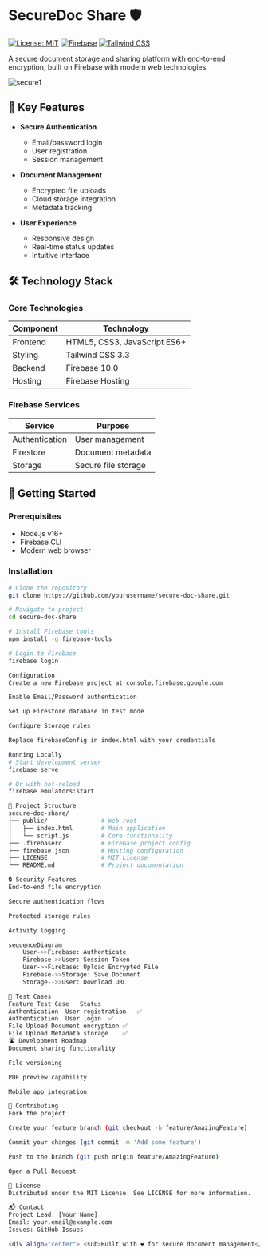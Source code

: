 # SecureDoc Share 🛡️

[![License: MIT](https://img.shields.io/badge/License-MIT-blue.svg)](https://opensource.org/licenses/MIT)
[![Firebase](https://img.shields.io/badge/Firebase-10.0.0-FFCA28?logo=firebase&logoColor=black)](https://firebase.google.com/)
[![Tailwind CSS](https://img.shields.io/badge/Tailwind_CSS-3.3.0-06B6D4?logo=tailwindcss&logoColor=white)](https://tailwindcss.com/)

A secure document storage and sharing platform with end-to-end encryption, built on Firebase with modern web technologies.

![secure1](https://github.com/user-attachments/assets/78d8ad49-8ed2-408d-8c23-5882c3244b46)

## 🌟 Key Features

- **Secure Authentication**
  - Email/password login
  - User registration
  - Session management

- **Document Management**
  - Encrypted file uploads
  - Cloud storage integration
  - Metadata tracking

- **User Experience**
  - Responsive design
  - Real-time status updates
  - Intuitive interface

## 🛠️ Technology Stack

### Core Technologies
| Component | Technology |
|-----------|------------|
| Frontend | HTML5, CSS3, JavaScript ES6+ |
| Styling | Tailwind CSS 3.3 |
| Backend | Firebase 10.0 |
| Hosting | Firebase Hosting |

### Firebase Services
| Service | Purpose |
|---------|---------|
| Authentication | User management |
| Firestore | Document metadata |
| Storage | Secure file storage |

## 🚀 Getting Started

### Prerequisites
- Node.js v16+
- Firebase CLI
- Modern web browser

### Installation
```bash
# Clone the repository
git clone https://github.com/yourusername/secure-doc-share.git

# Navigate to project
cd secure-doc-share

# Install Firebase tools
npm install -g firebase-tools

# Login to Firebase
firebase login

Configuration
Create a new Firebase project at console.firebase.google.com

Enable Email/Password authentication

Set up Firestore database in test mode

Configure Storage rules

Replace firebaseConfig in index.html with your credentials

Running Locally
# Start development server
firebase serve

# Or with hot-reload
firebase emulators:start

📂 Project Structure
secure-doc-share/
├── public/               # Web root
│   ├── index.html        # Main application
│   └── script.js         # Core functionality
├── .firebaserc           # Firebase project config
├── firebase.json         # Hosting configuration
├── LICENSE               # MIT License
└── README.md             # Project documentation

🔒 Security Features
End-to-end file encryption

Secure authentication flows

Protected storage rules

Activity logging

sequenceDiagram
    User->>Firebase: Authenticate
    Firebase->>User: Session Token
    User->>Firebase: Upload Encrypted File
    Firebase->>Storage: Save Document
    Storage-->>User: Download URL

🧪 Test Cases
Feature	Test Case	Status
Authentication	User registration	✅
Authentication	User login	✅
File Upload	Document encryption	✅
File Upload	Metadata storage	✅
🛣️ Development Roadmap
Document sharing functionality

File versioning

PDF preview capability

Mobile app integration

🤝 Contributing
Fork the project

Create your feature branch (git checkout -b feature/AmazingFeature)

Commit your changes (git commit -m 'Add some feature')

Push to the branch (git push origin feature/AmazingFeature)

Open a Pull Request

📜 License
Distributed under the MIT License. See LICENSE for more information.

📬 Contact
Project Lead: [Your Name]
Email: your.email@example.com
Issues: GitHub Issues

<div align="center"> <sub>Built with ❤️ for secure document management</sub> </div> ```
